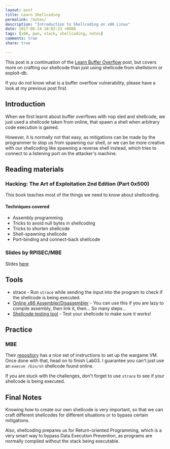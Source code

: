 ```yaml
---
layout: post
title: Learn Shellcoding
permalink: /notes/
description: "Introduction to Shellcoding on x86 Linux"
date: 2017-06-24 10:03:23 +0800
tags: [x86, pwn, stack, shellcoding, notes]
comments: true
share: true

---
```


This post is a continuation of the [Learn Buffer Overflow](https://dowsll.github.io/2017-06-24/Learn-Buffer-Overflow/) post, but covers more on crafting our shellcode than just using shellcode from shellstorm or exploit-db.

If you do not know what is a buffer overflow vulnerability, please have a look at my previous post first.

## Introduction
When we first learnt about buffer overflows with nop sled and shellcode, we just used a shellcode taken from online, that spawn a shell when arbitrary code execution is gained.

However, it is normally not that easy, as mitigations can be made by the programmer to stop us from spawning our shell, or we can be more creative with our shellcoding like spawning a reverse shell instead, which tries to connect to a listening port on the attacker's machine.

## Reading materials
### Hacking: The Art of Exploitation 2nd Edition (Part 0x500)
This book teaches most of the things we need to know about shellcoding.
#### Techniques covered
* Assembly programming
* Tricks to avoid null bytes in shellcoding
* Tricks to shorten shellcode
* Shell-spawning shellcode
* Port-binding and connect-back shellcode

### Slides by RPISEC/MBE
Slides [here](http://security.cs.rpi.edu/courses/binexp-spring2015/lectures/7/05_lecture.pdf)

## Tools
* strace - Run `strace` while sending the input into the program to check if the shellcode is being executed.
* [Online x86 Assembler/Disassembler](https://defuse.ca/online-x86-assembler.htm) - You can use this if you are lazy to compile assembly, then link it, then... So many steps...
* [Shellcode testing tool](https://github.com/hellman/shtest) - Test your shellcode to make sure it works!

## Practice
### MBE
Their [repository](https://github.com/RPISEC/MBE) has a nice set of instructions to set up the wargame VM. Once done with that, head on to finish Lab03. I guarantee you can't just use an `execve /bin/sh` shellcode found online.

If you are stuck with the challenges, don't forget to use `strace` to see if your shellcode is being executed.

## Final Notes
Knowing how to create our own shellcode is very important, so that we can craft different shellcodes for different situations or to bypass certain mitigations.

Also, shellcoding prepares us for Return-oriented Programming, which is a very smart way to bypass Data Execution Prevention, as programs are normally compiled without the stack being executable.
